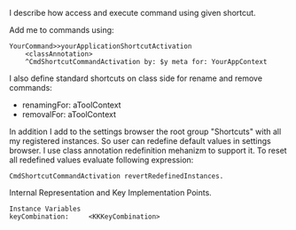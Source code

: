 I describe how access and execute command using given shortcut.

Add me to commands using:

	YourCommand>>yourApplicationShortcutActivation
		<classAnnotation>
		^CmdShortcutCommandActivation by: $y meta for: YourAppContext

I also define standard shortcuts on class side for rename and remove commands:

- renamingFor: aToolContext
- removalFor: aToolContext

In addition I add to the settings browser the root group "Shortcuts" with all my registered instances.
So user can redefine default values in settings browser. I use class annotation redefinition mehanizm to support it. 
To reset all redefined values evaluate following expression:

	CmdShortcutCommandActivation revertRedefinedInstances. 

Internal Representation and Key Implementation Points.

    Instance Variables
	keyCombination:		<KKKeyCombination>